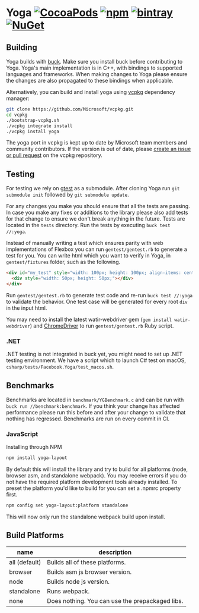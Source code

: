 # Yoga [![CocoaPods](https://img.shields.io/cocoapods/v/YogaKit.svg)](http://cocoapods.org/pods/YogaKit) [![npm](https://img.shields.io/npm/v/yoga-layout.svg)](https://www.npmjs.com/package/yoga-layout) [![bintray](https://img.shields.io/bintray/v/facebook/maven/com.facebook.yoga:yoga.svg)](https://bintray.com/facebook/maven/com.facebook.yoga%3Ayoga/_latestVersion) [![NuGet](https://img.shields.io/nuget/v/Facebook.Yoga.svg)](https://www.nuget.org/packages/Facebook.Yoga)

## Building
Yoga builds with [buck](https://buckbuild.com). Make sure you install buck before contributing to Yoga. Yoga's main implementation is in C++, with bindings to supported languages and frameworks. When making changes to Yoga please ensure the changes are also propagated to these bindings when applicable.

Alternatively, you can build and install yoga using [vcpkg](https://github.com/Microsoft/vcpkg/) dependency manager:
```sh
git clone https://github.com/Microsoft/vcpkg.git
cd vcpkg
./bootstrap-vcpkg.sh
./vcpkg integrate install
./vcpkg install yoga
```
The yoga port in vcpkg is kept up to date by Microsoft team members and community contributors.
If the version is out of date, please [create an issue or pull request](https://github.com/Microsoft/vcpkg) on the vcpkg repository.

## Testing
For testing we rely on [gtest](https://github.com/google/googletest) as a submodule. After cloning Yoga run `git submodule init` followed by `git submodule update`.

For any changes you make you should ensure that all the tests are passing. In case you make any fixes or additions to the library please also add tests for that change to ensure we don't break anything in the future. Tests are located in the `tests` directory. Run the tests by executing `buck test //:yoga`.

Instead of manually writing a test which ensures parity with web implementations of Flexbox you can run `gentest/gentest.rb` to generate a test for you. You can write html which you want to verify in Yoga, in `gentest/fixtures` folder, such as the following.

```html
<div id="my_test" style="width: 100px; height: 100px; align-items: center;">
  <div style="width: 50px; height: 50px;"></div>
</div>
```

Run `gentest/gentest.rb` to generate test code and re-run `buck test //:yoga` to validate the behavior. One test case will be generated for every root `div` in the input html.

You may need to install the latest watir-webdriver gem (`gem install watir-webdriver`) and [ChromeDriver](https://sites.google.com/a/chromium.org/chromedriver/) to run `gentest/gentest.rb` Ruby script.

### .NET
.NET testing is not integrated in buck yet, you might need to set up .NET testing environment. We have a script which to launch C# test on macOS, `csharp/tests/Facebook.Yoga/test_macos.sh`.

## Benchmarks
Benchmarks are located in `benchmark/YGBenchmark.c` and can be run with `buck run //benchmark:benchmark`. If you think your change has affected performance please run this before and after your change to validate that nothing has regressed. Benchmarks are run on every commit in CI.

### JavaScript
Installing through NPM
```sh
npm install yoga-layout
```
By default this will install the library and try to build for all platforms (node, browser asm, and standalone webpack). You may receive errors if you do not have the required platform development tools already installed. To preset the platform you'd like to build for you can set a .npmrc property first.
```sh
npm config set yoga-layout:platform standalone
```
This will now only run the standalone webpack build upon install.

## Build Platforms

| name           | description                                     |
|----------------|-------------------------------------------------|
| all (default)  | Builds all of these platforms.                  |
| browser        | Builds asm js browser version.                  |
| node           | Builds node js version.                         |
| standalone     | Runs webpack.                                   |
| none           | Does nothing. You can use the prepackaged libs. |

